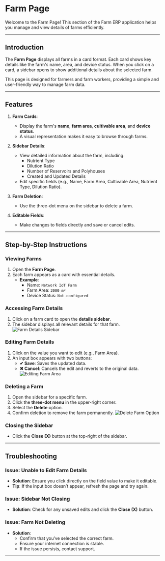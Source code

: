 # Farm Page

Welcome to the Farm Page! This section of the Farm ERP application helps you manage and view details of farms efficiently.

---

## Introduction

The **Farm Page** displays all farms in a card format. Each card shows key details like the farm's name, area, and device status. When you click on a card, a sidebar opens to show additional details about the selected farm.

This page is designed for farmers and farm workers, providing a simple and user-friendly way to manage farm data.

---

## Features

1. **Farm Cards**:

   - Display the farm's **name**, **farm area**, **cultivable area**, and **device status**.
   - A visual representation makes it easy to browse through farms.

2. **Sidebar Details**:

   - View detailed information about the farm, including:
     - Nutrient Type
     - Dilution Ratio
     - Number of Reservoirs and Polyhouses
     - Created and Updated Details
   - Edit specific fields (e.g., Name, Farm Area, Cultivable Area, Nutrient Type, Dilution Ratio).

3. **Farm Deletion**:

   - Use the three-dot menu on the sidebar to delete a farm.

4. **Editable Fields**:
   - Make changes to fields directly and save or cancel edits.

---

## Step-by-Step Instructions

### Viewing Farms

1. Open the **Farm Page**.
2. Each farm appears as a card with essential details.
   - **Example**:
     - Name: `Network IoT Farm`
     - Farm Area: `2000 m²`
     - Device Status: `Not-configured`

### Accessing Farm Details

1. Click on a farm card to open the **details sidebar**.
2. The sidebar displays all relevant details for that farm.
   ![Farm Details Sidebar](path/to/sidebar-screenshot.png)

### Editing Farm Details

1. Click on the value you want to edit (e.g., Farm Area).
2. An input box appears with two buttons:
   - **✔ Save**: Saves the updated data.
   - **✖ Cancel**: Cancels the edit and reverts to the original data.
     ![Editing Farm Area](path/to/editing-farm-area.png)

### Deleting a Farm

1. Open the sidebar for a specific farm.
2. Click the **three-dot menu** in the upper-right corner.
3. Select the **Delete** option.
4. Confirm deletion to remove the farm permanently.
   ![Delete Farm Option](path/to/delete-farm.png)

### Closing the Sidebar

- Click the **Close (X)** button at the top-right of the sidebar.

---

## Troubleshooting

### Issue: Unable to Edit Farm Details

- **Solution**: Ensure you click directly on the field value to make it editable.
- **Tip**: If the input box doesn’t appear, refresh the page and try again.

### Issue: Sidebar Not Closing

- **Solution**: Check for any unsaved edits and click the **Close (X)** button.

### Issue: Farm Not Deleting

- **Solution**:
  - Confirm that you’ve selected the correct farm.
  - Ensure your internet connection is stable.
  - If the issue persists, contact support.

---
